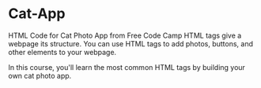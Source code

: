 # Cat-App
HTML Code for Cat Photo App from Free Code Camp
HTML tags give a webpage its structure. You can use HTML tags to add photos, buttons, and other elements to your webpage.

In this course, you'll learn the most common HTML tags by building your own cat photo app.
